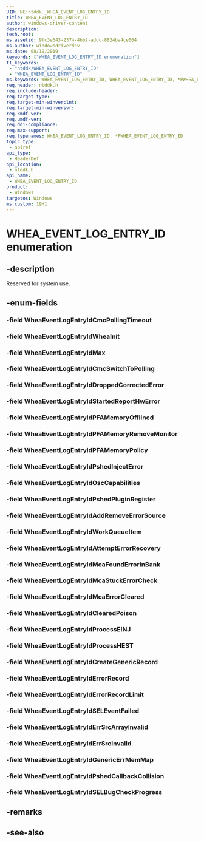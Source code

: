 ```yaml
---
UID: NE:ntddk._WHEA_EVENT_LOG_ENTRY_ID
title: WHEA_EVENT_LOG_ENTRY_ID
author: windows-driver-content
description: 
tech.root:
ms.assetid: 9fc3e643-2374-4bb2-addc-8824ba4ce064
ms.author: windowsdriverdev
ms.date: 08/19/2019
keywords: ["WHEA_EVENT_LOG_ENTRY_ID enumeration"]
f1_keywords:
 - "ntddk/WHEA_EVENT_LOG_ENTRY_ID"
 - "WHEA_EVENT_LOG_ENTRY_ID"
ms.keywords: WHEA_EVENT_LOG_ENTRY_ID, WHEA_EVENT_LOG_ENTRY_ID, *PWHEA_EVENT_LOG_ENTRY_ID, 
req.header: ntddk.h
req.include-header:
req.target-type:
req.target-min-winverclnt:
req.target-min-winversvr:
req.kmdf-ver:
req.umdf-ver:
req.ddi-compliance:
req.max-support:
req.typenames: WHEA_EVENT_LOG_ENTRY_ID, *PWHEA_EVENT_LOG_ENTRY_ID
topic_type: 
 - apiref
api_type: 
 - HeaderDef
api_location: 
 - ntddk.h
api_name: 
 - WHEA_EVENT_LOG_ENTRY_ID
product: 
 - Windows
targetos: Windows
ms.custom: 19H1
---
```


# WHEA_EVENT_LOG_ENTRY_ID enumeration

## -description

Reserved for system use.

## -enum-fields

### -field WheaEventLogEntryIdCmcPollingTimeout 
### -field WheaEventLogEntryIdWheaInit 
### -field WheaEventLogEntryIdMax 
### -field WheaEventLogEntryIdCmcSwitchToPolling
### -field WheaEventLogEntryIdDroppedCorrectedError
### -field WheaEventLogEntryIdStartedReportHwError
### -field WheaEventLogEntryIdPFAMemoryOfflined
### -field WheaEventLogEntryIdPFAMemoryRemoveMonitor
### -field WheaEventLogEntryIdPFAMemoryPolicy
### -field WheaEventLogEntryIdPshedInjectError
### -field WheaEventLogEntryIdOscCapabilities
### -field WheaEventLogEntryIdPshedPluginRegister
### -field WheaEventLogEntryIdAddRemoveErrorSource
### -field WheaEventLogEntryIdWorkQueueItem
### -field WheaEventLogEntryIdAttemptErrorRecovery
### -field WheaEventLogEntryIdMcaFoundErrorInBank
### -field WheaEventLogEntryIdMcaStuckErrorCheck
### -field WheaEventLogEntryIdMcaErrorCleared
### -field WheaEventLogEntryIdClearedPoison
### -field WheaEventLogEntryIdProcessEINJ
### -field WheaEventLogEntryIdProcessHEST
### -field WheaEventLogEntryIdCreateGenericRecord
### -field WheaEventLogEntryIdErrorRecord
### -field WheaEventLogEntryIdErrorRecordLimit
### -field WheaEventLogEntryIdSELEventFailed
### -field WheaEventLogEntryIdErrSrcArrayInvalid
### -field WheaEventLogEntryIdErrSrcInvalid
### -field WheaEventLogEntryIdGenericErrMemMap
### -field WheaEventLogEntryIdPshedCallbackCollision
### -field WheaEventLogEntryIdSELBugCheckProgress

## -remarks

## -see-also
